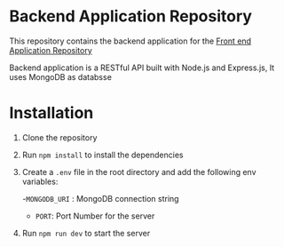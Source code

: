 # Backend Application Repository 
This repository contains the backend application for the [Front end Application Repository]()

Backend application is a RESTful API built with Node.js and Express.js, It uses MongoDB as databsse

# Installation
1. Clone the repository
2. Run `npm install` to install the dependencies
3. Create a `.env` file in the root directory and add the following env variables:

    -`MONGODB_URI` : MongoDB connection string
    - `PORT`: Port Number for the server
4. Run `npm run dev` to start the server
